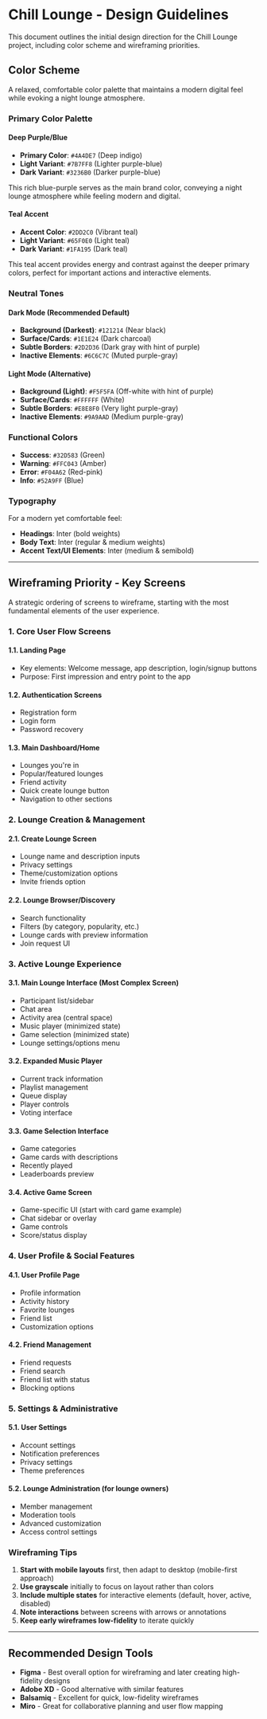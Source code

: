 # Chill Lounge - Design Guidelines

This document outlines the initial design direction for the Chill Lounge project, including color scheme and wireframing priorities.

## Color Scheme

A relaxed, comfortable color palette that maintains a modern digital feel while evoking a night lounge atmosphere.

### Primary Color Palette

#### Deep Purple/Blue

- **Primary Color**: `#4A4DE7` (Deep indigo)
- **Light Variant**: `#7B7FF8` (Lighter purple-blue)
- **Dark Variant**: `#3236B0` (Darker purple-blue)

This rich blue-purple serves as the main brand color, conveying a night lounge atmosphere while feeling modern and digital.

#### Teal Accent

- **Accent Color**: `#2DD2C0` (Vibrant teal)
- **Light Variant**: `#65F0E0` (Light teal)
- **Dark Variant**: `#1FA195` (Dark teal)

This teal accent provides energy and contrast against the deeper primary colors, perfect for important actions and interactive elements.

### Neutral Tones

#### Dark Mode (Recommended Default)

- **Background (Darkest)**: `#121214` (Near black)
- **Surface/Cards**: `#1E1E24` (Dark charcoal)
- **Subtle Borders**: `#2D2D36` (Dark gray with hint of purple)
- **Inactive Elements**: `#6C6C7C` (Muted purple-gray)

#### Light Mode (Alternative)

- **Background (Light)**: `#F5F5FA` (Off-white with hint of purple)
- **Surface/Cards**: `#FFFFFF` (White)
- **Subtle Borders**: `#E8E8F0` (Very light purple-gray)
- **Inactive Elements**: `#9A9AAD` (Medium purple-gray)

### Functional Colors

- **Success**: `#32D583` (Green)
- **Warning**: `#FFC043` (Amber)
- **Error**: `#F04A62` (Red-pink)
- **Info**: `#52A9FF` (Blue)

### Typography

For a modern yet comfortable feel:

- **Headings**: Inter (bold weights)
- **Body Text**: Inter (regular & medium weights)
- **Accent Text/UI Elements**: Inter (medium & semibold)

---

## Wireframing Priority - Key Screens

A strategic ordering of screens to wireframe, starting with the most fundamental elements of the user experience.

### 1. Core User Flow Screens

#### 1.1. Landing Page

- Key elements: Welcome message, app description, login/signup buttons
- Purpose: First impression and entry point to the app

#### 1.2. Authentication Screens

- Registration form
- Login form
- Password recovery

#### 1.3. Main Dashboard/Home

- Lounges you're in
- Popular/featured lounges
- Friend activity
- Quick create lounge button
- Navigation to other sections

### 2. Lounge Creation & Management

#### 2.1. Create Lounge Screen

- Lounge name and description inputs
- Privacy settings
- Theme/customization options
- Invite friends option

#### 2.2. Lounge Browser/Discovery

- Search functionality
- Filters (by category, popularity, etc.)
- Lounge cards with preview information
- Join request UI

### 3. Active Lounge Experience

#### 3.1. Main Lounge Interface (Most Complex Screen)

- Participant list/sidebar
- Chat area
- Activity area (central space)
- Music player (minimized state)
- Game selection (minimized state)
- Lounge settings/options menu

#### 3.2. Expanded Music Player

- Current track information
- Playlist management
- Queue display
- Player controls
- Voting interface

#### 3.3. Game Selection Interface

- Game categories
- Game cards with descriptions
- Recently played
- Leaderboards preview

#### 3.4. Active Game Screen

- Game-specific UI (start with card game example)
- Chat sidebar or overlay
- Game controls
- Score/status display

### 4. User Profile & Social Features

#### 4.1. User Profile Page

- Profile information
- Activity history
- Favorite lounges
- Friend list
- Customization options

#### 4.2. Friend Management

- Friend requests
- Friend search
- Friend list with status
- Blocking options

### 5. Settings & Administrative

#### 5.1. User Settings

- Account settings
- Notification preferences
- Privacy settings
- Theme preferences

#### 5.2. Lounge Administration (for lounge owners)

- Member management
- Moderation tools
- Advanced customization
- Access control settings

### Wireframing Tips

1. **Start with mobile layouts** first, then adapt to desktop (mobile-first approach)
2. **Use grayscale** initially to focus on layout rather than colors
3. **Include multiple states** for interactive elements (default, hover, active, disabled)
4. **Note interactions** between screens with arrows or annotations
5. **Keep early wireframes low-fidelity** to iterate quickly

---

## Recommended Design Tools

- **Figma** - Best overall option for wireframing and later creating high-fidelity designs
- **Adobe XD** - Good alternative with similar features
- **Balsamiq** - Excellent for quick, low-fidelity wireframes
- **Miro** - Great for collaborative planning and user flow mapping
